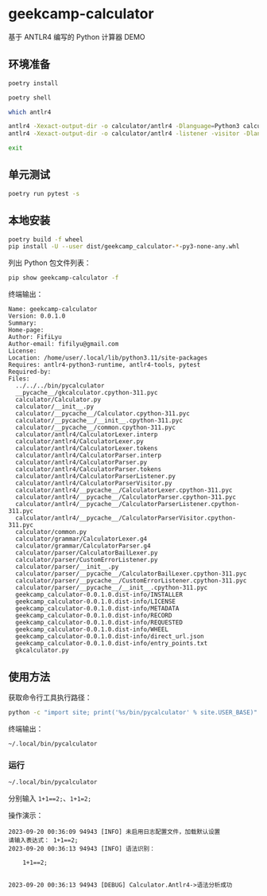 # geekcamp-calculator

基于 ANTLR4 编写的 Python 计算器 DEMO

## 环境准备

```bash
poetry install

poetry shell

which antlr4

antlr4 -Xexact-output-dir -o calculator/antlr4 -Dlanguage=Python3 calculator/grammar/CalculatorLexer.g4
antlr4 -Xexact-output-dir -o calculator/antlr4 -listener -visitor -Dlanguage=Python3 calculator/grammar/CalculatorParser.g4 calculator/grammar/CalculatorLexer.g4

exit
```

## 单元测试

```bash
poetry run pytest -s
```

## 本地安装

```bash
poetry build -f wheel
pip install -U --user dist/geekcamp_calculator-*-py3-none-any.whl
```

列出 Python 包文件列表：

```bash
pip show geekcamp-calculator -f
```

终端输出：

    Name: geekcamp-calculator
    Version: 0.0.1.0
    Summary:
    Home-page:
    Author: FifiLyu
    Author-email: fifilyu@gmail.com
    License:
    Location: /home/user/.local/lib/python3.11/site-packages
    Requires: antlr4-python3-runtime, antlr4-tools, pytest
    Required-by:
    Files:
      ../../../bin/pycalculator
      __pycache__/gkcalculator.cpython-311.pyc
      calculator/Calculator.py
      calculator/__init__.py
      calculator/__pycache__/Calculator.cpython-311.pyc
      calculator/__pycache__/__init__.cpython-311.pyc
      calculator/__pycache__/common.cpython-311.pyc
      calculator/antlr4/CalculatorLexer.interp
      calculator/antlr4/CalculatorLexer.py
      calculator/antlr4/CalculatorLexer.tokens
      calculator/antlr4/CalculatorParser.interp
      calculator/antlr4/CalculatorParser.py
      calculator/antlr4/CalculatorParser.tokens
      calculator/antlr4/CalculatorParserListener.py
      calculator/antlr4/CalculatorParserVisitor.py
      calculator/antlr4/__pycache__/CalculatorLexer.cpython-311.pyc
      calculator/antlr4/__pycache__/CalculatorParser.cpython-311.pyc
      calculator/antlr4/__pycache__/CalculatorParserListener.cpython-311.pyc
      calculator/antlr4/__pycache__/CalculatorParserVisitor.cpython-311.pyc
      calculator/common.py
      calculator/grammar/CalculatorLexer.g4
      calculator/grammar/CalculatorParser.g4
      calculator/parser/CalculatorBailLexer.py
      calculator/parser/CustomErrorListener.py
      calculator/parser/__init__.py
      calculator/parser/__pycache__/CalculatorBailLexer.cpython-311.pyc
      calculator/parser/__pycache__/CustomErrorListener.cpython-311.pyc
      calculator/parser/__pycache__/__init__.cpython-311.pyc
      geekcamp_calculator-0.0.1.0.dist-info/INSTALLER
      geekcamp_calculator-0.0.1.0.dist-info/LICENSE
      geekcamp_calculator-0.0.1.0.dist-info/METADATA
      geekcamp_calculator-0.0.1.0.dist-info/RECORD
      geekcamp_calculator-0.0.1.0.dist-info/REQUESTED
      geekcamp_calculator-0.0.1.0.dist-info/WHEEL
      geekcamp_calculator-0.0.1.0.dist-info/direct_url.json
      geekcamp_calculator-0.0.1.0.dist-info/entry_points.txt
      gkcalculator.py

## 使用方法

获取命令行工具执行路径：

```bash
python -c "import site; print('%s/bin/pycalculator' % site.USER_BASE)"
```

终端输出：

    ~/.local/bin/pycalculator

### 运行

```bash
~/.local/bin/pycalculator
```

分别输入 `1+1==2;`、`1+1=2;`

操作演示：

    2023-09-20 00:36:09 94943 [INFO] 未启用日志配置文件，加载默认设置
    请输入表达式： 1+1==2;
    2023-09-20 00:36:13 94943 [INFO] 语法识别：

        1+1==2;


    2023-09-20 00:36:13 94943 [DEBUG] Calculator.Antlr4->语法分析成功
